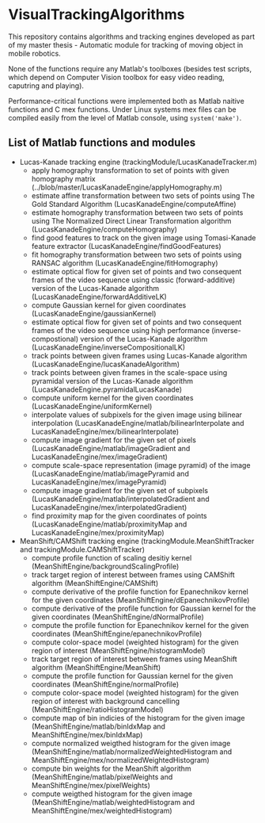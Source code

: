# VisualTrackingAlgorithms

This repository contains algorithms and tracking engines developed as part of my master thesis - Automatic module for tracking of moving object in mobile robotics.

None of the functions require any Matlab's toolboxes (besides test scripts, which depend on Computer Vision toolbox for easy video reading, caputring and playing).

Performance-critical functions were implemented both as Matlab naitive functions and C mex functions. Under Linux systems mex files can be compiled easily from the level of
Matlab console, using `system('make')`.

## List of Matlab functions and modules

- Lucas-Kanade tracking engine (trackingModule/LucasKanadeTracker.m)
  - apply homography transformation to set of points with given homography matrix (../blob/master/LucasKanadeEngine/applyHomography.m)
  - estimate affine transformation between two sets of points using The Gold Standard Algorithm (LucasKanadeEngine/computeAffine)
  - estimate homography transformation between two sets of points using The Normalized Direct Linear Transformation algorithm (LucasKanadeEngine/computeHomography)
  - find good features to track on the given image using Tomasi-Kanade feature extractor (LucasKanadeEngine/findGoodFeatures)
  - fit homography transformation between two sets of points using RANSAC algorithm (LucasKanadeEngine/fitHomography)
  - estimate optical flow for given set of points and two consequent frames of the video sequence using classic (forward-additive) version of the Lucas-Kanade algorithm (LucasKanadeEngine/forwardAdditiveLK)
  - compute Gaussian kernel for given coordinates (LucasKanadeEngine/gaussianKernel)
  - estimate optical flow for given set of points and two consequent frames of the video sequence using high performance (inverse-compostional) version of the Lucas-Kanade algorithm (LucasKanadeEngine/inverseCompositionalLK)
  - track points between given frames using Lucas-Kanade algorithm (LucasKanadeEngine/lucasKanadeAlgorithm)
  - track points between given frames in the scale-space using pyramidal version of the Lucas-Kanade algorithm (LucasKanadeEngine.pyramidalLucasKanade)
  - compute uniform kernel for the given coordinates (LucasKanadeEngine/uniformKernel)
  - interpolate values of subpixels for the given image using bilinear interpolation (LucasKanadeEngine/matlab/bilinearInterpolate and LucasKanadeEngine/mex/bilinearInterpolate)
  - compute image gradient for the given set of pixels (LucasKanadeEngine/matlab/imageGradient and LucasKanadeEngine/mex/imageGradient)
  - compute scale-space representation (image pyramid) of the image (LucasKanadeEngine/matlab/imagePyramid and LucasKanadeEngine/mex/imagePyramid)
  - compute image gradient for the given set of subpixels (LucasKanadeEngine/matlab/interpolatedGradient and LucasKanadeEngine/mex/interpolatedGradient)
  - find proximity map for the given coordinates of points (LucasKanadeEngine/matlab/proximityMap and LucasKanadeEngine/mex/proximityMap)
- MeanShift/CAMShift tracking engine (trackingModule.MeanShiftTracker and trackingModule.CAMShiftTracker)
  - compute profile function of scaling desitiy kernel (MeanShiftEngine/backgroundScalingProfile)
  - track target region of interest between frames using CAMShift algorithm (MeanShiftEngine/CAMShift)
  - compute derivative of the profile function for Epanechnikov kernel for the given coordinates (MeanShiftEngine/dEpanechnikovProfile)
  - compute derivative of the profile function for Gaussian kernel for the given coordinates (MeanShiftEngine/dNormalProfile)
  - compute the profile function for Epanechnikov kernel for the given coordinates (MeanShiftEngine/epanechnikovProfile)
  - compute color-space model (weighted histogram) for the given region of interest (MeanShiftEngine/histogramModel)
  - track target region of interest between frames using MeanShift algorithm (MeanShiftEngine/MeanShift)
  - compute the profile function for Gaussian kernel for the given coordinates (MeanShiftEngine/normalProfile)
  - compute color-space model (weighted histogram) for the given region of interest with background cancelling (MeanShiftEngine/ratioHistogramModel)
  - compute map of bin indicies of the histogram for the given image (MeanShiftEngine/matlab/binIdxMap and MeanShiftEngine/mex/binIdxMap)
  - compute normalized weigthed histogram for the given image (MeanShiftEngine/matlab/normalizedWeightedHistogram and MeanShiftEngine/mex/normalizedWeightedHistogram)
  - compute bin weights for the MeanShift algorithm (MeanShiftEngine/matlab/pixelWeights and MeanShiftEngine/mex/pixelWeights)
  - compute weigthed histogram for the given image (MeanShiftEngine/matlab/weightedHistogram and MeanShiftEngine/mex/weightedHistogram)
